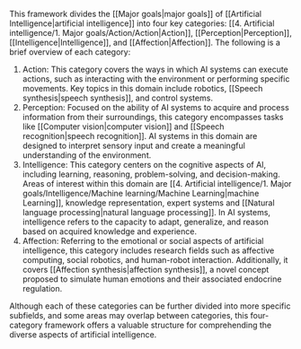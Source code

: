 This framework divides the [[Major goals|major goals]] of [[Artificial Intelligence|artificial intelligence]] into four key categories: [[4. Artificial intelligence/1. Major goals/Action/Action|Action]], [[Perception|Perception]], [[Intelligence|Intelligence]], and [[Affection|Affection]]. The following is a brief overview of each category:

1.  Action: This category covers the ways in which AI systems can execute actions, such as interacting with the environment or performing specific movements. Key topics in this domain include robotics, [[Speech synthesis|speech synthesis]], and control systems.
2.  Perception: Focused on the ability of AI systems to acquire and process information from their surroundings, this category encompasses tasks like [[Computer vision|computer vision]] and [[Speech recognition|speech recognition]]. AI systems in this domain are designed to interpret sensory input and create a meaningful understanding of the environment.
3.  Intelligence: This category centers on the cognitive aspects of AI, including learning, reasoning, problem-solving, and decision-making. Areas of interest within this domain are [[4. Artificial intelligence/1. Major goals/Intelligence/Machine learning/Machine Learning|machine Learning]], knowledge representation, expert systems and [[Natural language processing|natural language processing]]. In AI systems, intelligence refers to the capacity to adapt, generalize, and reason based on acquired knowledge and experience.
4.  Affection: Referring to the emotional or social aspects of artificial intelligence, this category includes research fields such as affective computing, social robotics, and human-robot interaction. Additionally, it covers [[Affection synthesis|affection synthesis]], a novel concept proposed to simulate human emotions and their associated endocrine regulation.

Although each of these categories can be further divided into more specific subfields, and some areas may overlap between categories, this four-category framework offers a valuable structure for comprehending the diverse aspects of artificial intelligence.